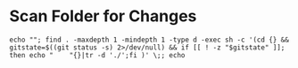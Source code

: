 # Scan Folder for Changes

`echo ""; find . -maxdepth 1 -mindepth 1 -type d -exec sh -c '(cd {} && gitstate=$((git status -s) 2>/dev/null) && if [[ ! -z "$gitstate" ]]; then echo "    "{}|tr -d './';fi )' \;; echo`